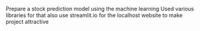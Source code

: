 Prepare a stock prediction model using the machine learning 
Used various libraries for that also use streamlit.io for the localhost website to make project attractive
